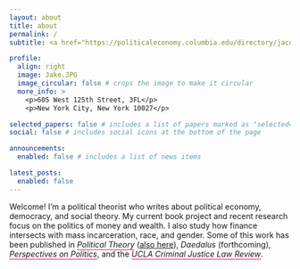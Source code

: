 ```yaml
---
layout: about
title: about
permalink: /
subtitle: <a href="https://politicaleconomy.columbia.edu/directory/jacob-swanson">Center for Political Economy, Columbia University</a>

profile:
  align: right
  image: Jake.JPG
  image_circular: false # crops the image to make it circular
  more_info: >
    <p>605 West 125th Street, 3FL</p>
    <p>New York City, New York 10027</p>

selected_papers: false # includes a list of papers marked as "selected={true}"
social: false # includes social icons at the bottom of the page

announcements:
  enabled: false # includes a list of news items

latest_posts:
  enabled: false
---
```


<style>
  .pink-link { text-decoration: none; border-bottom: 2px solid #ff69b4; }
  .no-pink { border-bottom: none !important; }
</style>

Welcome! I’m a political theorist who writes about political economy, democracy, and social theory. My current book project and recent research focus on the politics of money and wealth. I also study how finance intersects with mass incarceration, race, and gender. Some of this work has been published in <a href="https://doi.org/10.1177/00905917231204891" class="pink-link" target="_blank" rel="noopener"><em>Political Theory</em></a> (<a href="https://doi.org/10.1177/0090591720980472" class="no-pink" target="_blank" rel="noopener">also here</a>), <em>Daedalus</em> (forthcoming), <a href="https://doi.org/10.1017/S1537592721002218" class="pink-link" target="_blank" rel="noopener"><em>Perspectives on Politics</em></a>, and the <a href="https://escholarship.org/uc/item/7cg3q309" class="pink-link" target="_blank" rel="noopener"><em>UCLA Criminal Justice Law Review</em></a>.
